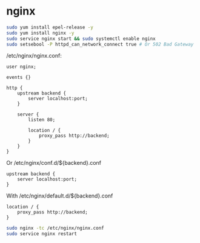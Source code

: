 # nginx

```bash
sudo yum install epel-release -y
sudo yum install nginx -y
sudo service nginx start && sudo systemctl enable nginx
sudo setsebool -P httpd_can_network_connect true # Or 502 Bad Gateway
```

/etc/nginx/nginx.conf:
```
user nginx;

events {}

http {
    upstream backend {
        server localhost:port;
    }

    server {
        listen 80;

        location / {
            proxy_pass http://backend;
        }
    }
}
```

Or /etc/nginx/conf.d/${backend}.conf
```
upstream backend {
    server localhost:port;
}
```

With /etc/nginx/default.d/${backend}.conf
```
location / {
    proxy_pass http://backend;
}
```

```bash
sudo nginx -tc /etc/nginx/nginx.conf
sudo service nginx restart
```
